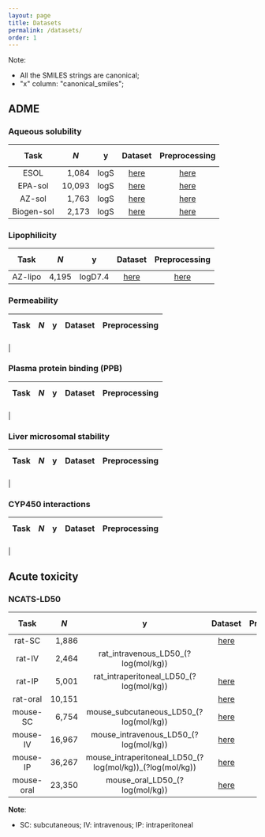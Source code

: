```yaml
---
layout: page
title: Datasets
permalink: /datasets/
order: 1
---
```


<script id="MathJax-script" async src="https://cdn.jsdelivr.net/npm/mathjax@3/es5/tex-mml-chtml.js"></script>


Note:

* All the SMILES strings are canonical;
* "x" column: "canonical_smiles";


## ADME


### Aqueous solubility

| Task       | $$N$$  | y    | Dataset                                            | Preprocessing                             |
|:----------:|-------:|:----:|:--------------------------------------------------:|:-----------------------------------------:|
| ESOL       |  1,084 | logS | [here](/ADMET/datasets/solubility_ESOL.csv)        | [here](/ADMET/datasets/solubility_esol)   |
| EPA-sol    | 10,093 | logS | [here](/ADMET/datasets/solubility_EPA.csv)         | [here](/ADMET/datasets/solubility_epa)    |
| AZ-sol     |  1,763 | logS | [here](/ADMET/datasets/solubility_AstraZeneca.csv) | [here](/ADMET/datasets/solubility_az)     |
| Biogen-sol |  2,173 | logS | [here](/ADMET/datasets/solubility_Biogen.csv)      | [here](/ADMET/datasets/solubility_biogen) |


### Lipophilicity

| Task    | $$N$$ | y       | Dataset                                               | Preprocessing                            |
|:-------:|------:|:-------:|:-----------------------------------------------------:|:----------------------------------------:|
| AZ-lipo | 4,195 | logD7.4 | [here](/ADMET/datasets/lipophilicity_AstraZeneca.csv) | [here](/ADMET/datasets/lipophilicity_az) |


### Permeability

| Task       | $$N$$  | y    | Dataset                                            | Preprocessing                             |
|:----------:|-------:|:----:|:--------------------------------------------------:|:-----------------------------------------:|
| 


### Plasma protein binding (PPB)

| Task       | $$N$$  | y    | Dataset                                            | Preprocessing                             |
|:----------:|-------:|:----:|:--------------------------------------------------:|:-----------------------------------------:|
| 


### Liver microsomal stability

| Task       | $$N$$  | y    | Dataset                                            | Preprocessing                             |
|:----------:|-------:|:----:|:--------------------------------------------------:|:-----------------------------------------:|
| 


### CYP450 interactions

| Task       | $$N$$  | y    | Dataset                                            | Preprocessing                             |
|:----------:|-------:|:----:|:--------------------------------------------------:|:-----------------------------------------:|
| 


## Acute toxicity

### NCATS-LD50

| Task       | $$N$$  | y    | Dataset                                            | Preprocessing                             |
|:----------:|-------:|:----:|:--------------------------------------------------:|:-----------------------------------------:|
| rat-SC     |  1,886 |      | [here](/ADMET/datasets/) | 
| rat-IV     |  2,464 | rat_intravenous_LD50_(?log(mol/kg)) | | [here](/ADMET/datasets/) | 
| rat-IP     |  5,001 | rat_intraperitoneal_LD50_(?log(mol/kg)) | [here](/ADMET/datasets/) | 
| rat-oral   | 10,151 | | [here](/ADMET/datasets/) | 
| mouse-SC   |  6,754 | mouse_subcutaneous_LD50_(?log(mol/kg))                   | [here](/ADMET/datasets/) | 
| mouse-IV   | 16,967 | mouse_intravenous_LD50_(?log(mol/kg))                    | [here](/ADMET/datasets/) | 
| mouse-IP   | 36,267 | mouse_intraperitoneal_LD50_(?log(mol/kg))_(?log(mol/kg)) | [here](/ADMET/datasets/) | 
| mouse-oral | 23,350 | mouse_oral_LD50_(?log(mol/kg))                           | [here](/ADMET/datasets/) | 


**Note**:

- SC: subcutaneous; IV: intravenous; IP: intraperitoneal

